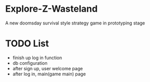 # Explore-Z-Wasteland
A new doomsday survival style strategy game in prototyping stage

# TODO List
* finish up log in function
* db configuration
* after sign up, user welcome page
* after log in, main(game main) page
